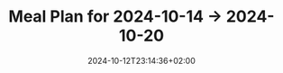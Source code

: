 ---
title: Meal Plan for 2024-10-14 -> 2024-10-20
date: 2024-10-12T23:14:36+02:00
plan_start: 2024-10-14
plan_end: 2024-10-20
meals: {
    # 3 lunches
    pollo_con_piña_al_curry: 6,
    # 3 lunches
    risotto_con_setas_a_la_cerveza: 6,
    # 3 lunches
    bolognese: 6,
    # 2 dinners
    spiced_carrot_and_lentil_soup: 4,
    # 2 dinners
    chopped_texmex_ground_beef_taco_salad: 4,
    # 2 dinners:
    the_family_favorite_salad_recipe: 4,
    # 2 dinners:
    citrus_oven_baked_salmon_over_arugula_cucumber_salad: 4,
    # 2 breakfasts:
    homemade_bircher_muesli_recipe: 4
}
---